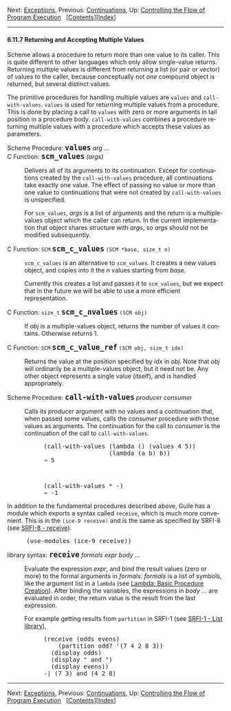 <!DOCTYPE html>
<!-- saved from url=(0072)https://www.gnu.org/software/guile/manual/html_node/Multiple-Values.html -->
<html><!-- Created by GNU Texinfo 7.0.1, https://www.gnu.org/software/texinfo/ --><head><meta http-equiv="Content-Type" content="text/html; charset=UTF-8">

<!-- This manual documents Guile version 3.0.9.

Copyright (C) 1996-1997, 2000-2005, 2009-2023 Free Software Foundation,
Inc. 

Copyright (C) 2021 Maxime Devos

Permission is granted to copy, distribute and/or modify this document
under the terms of the GNU Free Documentation License, Version 1.3 or
any later version published by the Free Software Foundation; with no
Invariant Sections, no Front-Cover Texts, and no Back-Cover Texts.  A
copy of the license is included in the section entitled "GNU Free
Documentation License." -->
<title>Multiple Values (Guile Reference Manual)</title>

<meta name="description" content="Multiple Values (Guile Reference Manual)">
<meta name="keywords" content="Multiple Values (Guile Reference Manual)">
<meta name="resource-type" content="document">
<meta name="distribution" content="global">
<meta name="Generator" content="makeinfo">
<meta name="viewport" content="width=device-width,initial-scale=1">

<link href="https://www.gnu.org/software/guile/manual/html_node/index.html" rel="start" title="Top">
<link href="https://www.gnu.org/software/guile/manual/html_node/Concept-Index.html" rel="index" title="Concept Index">
<link href="https://www.gnu.org/software/guile/manual/html_node/index.html#SEC_Contents" rel="contents" title="Table of Contents">
<link href="https://www.gnu.org/software/guile/manual/html_node/Control-Mechanisms.html" rel="up" title="Control Mechanisms">
<link href="https://www.gnu.org/software/guile/manual/html_node/Exceptions.html" rel="next" title="Exceptions">
<link href="https://www.gnu.org/software/guile/manual/html_node/Continuations.html" rel="prev" title="Continuations">
<style type="text/css">
<!--
a.copiable-link {visibility: hidden; text-decoration: none; line-height: 0em}
div.example {margin-left: 3.2em}
span:hover a.copiable-link {visibility: visible}
strong.def-name {font-family: monospace; font-weight: bold; font-size: larger}
-->
</style>
<link rel="stylesheet" type="text/css" href="./README_files/manual.css">


</head>

<body lang="en">
<div class="subsection-level-extent" id="Multiple-Values">
<div class="nav-panel">
<p>
Next: <a href="https://www.gnu.org/software/guile/manual/html_node/Exceptions.html" accesskey="n" rel="next">Exceptions</a>, Previous: <a href="https://www.gnu.org/software/guile/manual/html_node/Continuations.html" accesskey="p" rel="prev">Continuations</a>, Up: <a href="https://www.gnu.org/software/guile/manual/html_node/Control-Mechanisms.html" accesskey="u" rel="up">Controlling the Flow of Program Execution</a> &nbsp; [<a href="https://www.gnu.org/software/guile/manual/html_node/index.html#SEC_Contents" title="Table of contents" rel="contents">Contents</a>][<a href="https://www.gnu.org/software/guile/manual/html_node/Concept-Index.html" title="Index" rel="index">Index</a>]</p>
</div>
<hr>
<h4 class="subsection" id="Returning-and-Accepting-Multiple-Values">6.11.7 Returning and Accepting Multiple Values</h4>

<a class="index-entry-id" id="index-multiple-values"></a>
<a class="index-entry-id" id="index-receive"></a>

<p>Scheme allows a procedure to return more than one value to its caller.
This is quite different to other languages which only allow
single-value returns.  Returning multiple values is different from
returning a list (or pair or vector) of values to the caller, because
conceptually not <em class="emph">one</em> compound object is returned, but several
distinct values.
</p>
<p>The primitive procedures for handling multiple values are <code class="code">values</code>
and <code class="code">call-with-values</code>.  <code class="code">values</code> is used for returning
multiple values from a procedure.  This is done by placing a call to
<code class="code">values</code> with zero or more arguments in tail position in a
procedure body.  <code class="code">call-with-values</code> combines a procedure returning
multiple values with a procedure which accepts these values as
parameters.
</p>
<a class="index-entry-id" id="index-values-2"></a>
<dl class="first-deffn">
<dt class="deffn" id="index-values"><span class="category-def">Scheme Procedure: </span><span><strong class="def-name">values</strong> <var class="def-var-arguments">arg …</var><a class="copiable-link" href="https://www.gnu.org/software/guile/manual/html_node/Multiple-Values.html#index-values"> ¶</a></span></dt>
<dt class="deffnx def-cmd-deffn" id="index-scm_005fvalues"><span class="category-def">C Function: </span><span><strong class="def-name">scm_values</strong> <var class="def-var-arguments">(args)</var><a class="copiable-link" href="https://www.gnu.org/software/guile/manual/html_node/Multiple-Values.html#index-scm_005fvalues"> ¶</a></span></dt>
<dd><p>Delivers all of its arguments to its continuation.  Except for
continuations created by the <code class="code">call-with-values</code> procedure,
all continuations take exactly one value.  The effect of
passing no value or more than one value to continuations that
were not created by <code class="code">call-with-values</code> is unspecified.
</p>
<p>For <code class="code">scm_values</code>, <var class="var">args</var> is a list of arguments and the
return is a multiple-values object which the caller can return.  In
the current implementation that object shares structure with
<var class="var">args</var>, so <var class="var">args</var> should not be modified subsequently.
</p></dd></dl>

<dl class="first-deftypefn">
<dt class="deftypefn" id="index-scm_005fc_005fvalues"><span class="category-def">C Function: </span><span><code class="def-type">SCM</code> <strong class="def-name">scm_c_values</strong> <code class="def-code-arguments">(SCM *base, size_t n)</code><a class="copiable-link" href="https://www.gnu.org/software/guile/manual/html_node/Multiple-Values.html#index-scm_005fc_005fvalues"> ¶</a></span></dt>
<dd><p><code class="code">scm_c_values</code> is an alternative to <code class="code">scm_values</code>.  It creates
a new values object, and copies into it the <var class="var">n</var> values starting from
<var class="var">base</var>.
</p>
<p>Currently this creates a list and passes it to <code class="code">scm_values</code>, but we
expect that in the future we will be able to use a more efficient
representation.
</p></dd></dl>

<dl class="first-deftypefn">
<dt class="deftypefn" id="index-scm_005fc_005fnvalues"><span class="category-def">C Function: </span><span><code class="def-type">size_t</code> <strong class="def-name">scm_c_nvalues</strong> <code class="def-code-arguments">(SCM obj)</code><a class="copiable-link" href="https://www.gnu.org/software/guile/manual/html_node/Multiple-Values.html#index-scm_005fc_005fnvalues"> ¶</a></span></dt>
<dd><p>If <var class="var">obj</var> is a multiple-values object, returns the number of values
it contains.  Otherwise returns 1.
</p></dd></dl>

<dl class="first-deftypefn">
<dt class="deftypefn" id="index-scm_005fc_005fvalue_005fref"><span class="category-def">C Function: </span><span><code class="def-type">SCM</code> <strong class="def-name">scm_c_value_ref</strong> <code class="def-code-arguments">(SCM obj, size_t idx)</code><a class="copiable-link" href="https://www.gnu.org/software/guile/manual/html_node/Multiple-Values.html#index-scm_005fc_005fvalue_005fref"> ¶</a></span></dt>
<dd><p>Returns the value at the position specified by <var class="var">idx</var> in
<var class="var">obj</var>.  Note that <var class="var">obj</var> will ordinarily be a
multiple-values object, but it need not be.  Any other object
represents a single value (itself), and is handled appropriately.
</p></dd></dl>

<a class="index-entry-id" id="index-call_002dwith_002dvalues-2"></a>
<dl class="first-deffn">
<dt class="deffn" id="index-call_002dwith_002dvalues"><span class="category-def">Scheme Procedure: </span><span><strong class="def-name">call-with-values</strong> <var class="def-var-arguments">producer consumer</var><a class="copiable-link" href="https://www.gnu.org/software/guile/manual/html_node/Multiple-Values.html#index-call_002dwith_002dvalues"> ¶</a></span></dt>
<dd><p>Calls its <var class="var">producer</var> argument with no values and a
continuation that, when passed some values, calls the
<var class="var">consumer</var> procedure with those values as arguments.  The
continuation for the call to <var class="var">consumer</var> is the continuation
of the call to <code class="code">call-with-values</code>.
</p>
<div class="example">
<pre class="example-preformatted">(call-with-values (lambda () (values 4 5))
                  (lambda (a b) b))
⇒ 5

</pre></div>
<div class="example">
<pre class="example-preformatted">(call-with-values * -)
⇒ -1
</pre></div>
</dd></dl>

<p>In addition to the fundamental procedures described above, Guile has a
module which exports a syntax called <code class="code">receive</code>, which is much
more convenient.  This is in the <code class="code">(ice-9 receive)</code> and is the
same as specified by SRFI-8 (see <a class="pxref" href="https://www.gnu.org/software/guile/manual/html_node/SRFI_002d8.html">SRFI-8 - receive</a>).
</p>
<div class="example lisp">
<pre class="lisp-preformatted">(use-modules (ice-9 receive))
</pre></div>

<dl class="first-deffn">
<dt class="deffn" id="index-receive-1"><span class="category-def">library syntax: </span><span><strong class="def-name">receive</strong> <var class="def-var-arguments">formals expr body …</var><a class="copiable-link" href="https://www.gnu.org/software/guile/manual/html_node/Multiple-Values.html#index-receive-1"> ¶</a></span></dt>
<dd><p>Evaluate the expression <var class="var">expr</var>, and bind the result values (zero
or more) to the formal arguments in <var class="var">formals</var>.  <var class="var">formals</var> is a
list of symbols, like the argument list in a <code class="code">lambda</code>
(see <a class="pxref" href="https://www.gnu.org/software/guile/manual/html_node/Lambda.html">Lambda: Basic Procedure Creation</a>).  After binding the variables, the expressions in
<var class="var">body</var> … are evaluated in order, the return value is the
result from the last expression.
</p>
<p>For example getting results from <code class="code">partition</code> in SRFI-1
(see <a class="pxref" href="https://www.gnu.org/software/guile/manual/html_node/SRFI_002d1.html">SRFI-1 - List library</a>),
</p>
<div class="example">
<pre class="example-preformatted">(receive (odds evens)
    (partition odd? '(7 4 2 8 3))
  (display odds)
  (display " and ")
  (display evens))
-| (7 3) and (4 2 8)
</pre></div>

</dd></dl>


</div>
<hr>
<div class="nav-panel">
<p>
Next: <a href="https://www.gnu.org/software/guile/manual/html_node/Exceptions.html">Exceptions</a>, Previous: <a href="https://www.gnu.org/software/guile/manual/html_node/Continuations.html">Continuations</a>, Up: <a href="https://www.gnu.org/software/guile/manual/html_node/Control-Mechanisms.html">Controlling the Flow of Program Execution</a> &nbsp; [<a href="https://www.gnu.org/software/guile/manual/html_node/index.html#SEC_Contents" title="Table of contents" rel="contents">Contents</a>][<a href="https://www.gnu.org/software/guile/manual/html_node/Concept-Index.html" title="Index" rel="index">Index</a>]</p>
</div>





</body></html>
